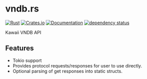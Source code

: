 vndb.rs
==============

[![Rust](https://github.com/DoumanAsh/vndb.rs/actions/workflows/rust.yml/badge.svg)](https://github.com/DoumanAsh/vndb.rs/actions/workflows/rust.yml)
[![Crates.io](https://img.shields.io/crates/v/vndb.svg)](https://crates.io/crates/vndb)
[![Documentation](https://docs.rs/vndb/badge.svg)](https://docs.rs/crate/vndb/)
[![dependency status](https://deps.rs/crate/vndb/0.13.0/status.svg)](https://deps.rs/crate/vndb/0.13.0)

Kawaii VNDB API

## Features
* Tokio support
* Provides protocol requests/responses for user to use directly.
* Optional parsing of get responses into static structs.
